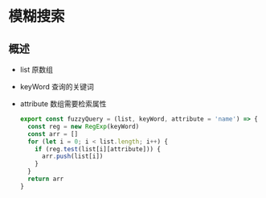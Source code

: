 # 模糊搜索

## 概述

+ list 原数组
+ keyWord 查询的关键词
+ attribute 数组需要检索属性

  ```js
  export const fuzzyQuery = (list, keyWord, attribute = 'name') => {
    const reg = new RegExp(keyWord)
    const arr = []
    for (let i = 0; i < list.length; i++) {
      if (reg.test(list[i][attribute])) {
        arr.push(list[i])
      }
    }
    return arr
  }
  ```
